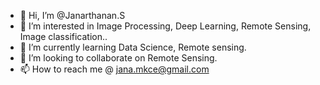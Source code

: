 - 👋 Hi, I’m @Janarthanan.S
- 👀 I’m interested in Image Processing, Deep Learning, Remote Sensing, Image classification..
- 🌱 I’m currently learning Data Science, Remote sensing.
- 💞️ I’m looking to collaborate on Remote Sensing.
- 📫 How to reach me @ jana.mkce@gmail.com

<!---
JanarthananSekar/JanarthananSekar is a ✨ special ✨ repository because its `README.md` (this file) appears on your GitHub profile.
You can click the Preview link to take a look at your changes.
--->
